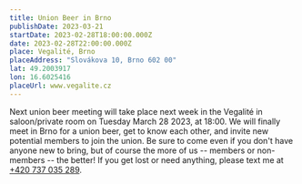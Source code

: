```yaml
---
title: Union Beer in Brno
publishDate: 2023-03-21
startDate: 2023-02-28T18:00:00.000Z
date: 2023-02-28T22:00:00.000Z
place: Vegalité, Brno
placeAddress: "Slovákova 10, Brno 602 00"
lat: 49.2003917
lon: 16.6025416
placeUrl: www.vegalite.cz
---
```


Next union beer meeting will take place next week in the Vegalité in saloon/private room on Tuesday March 28 2023, at 18:00. We will finally meet in Brno for a union beer, get to know each other, and invite new potential members to join the union. Be sure to come even if you don't have anyone new to bring, but of course the more of us -- members or non-members -- the better! If you get lost or need anything, please text me at [+420 737 035 289](tel:+420737035289).
